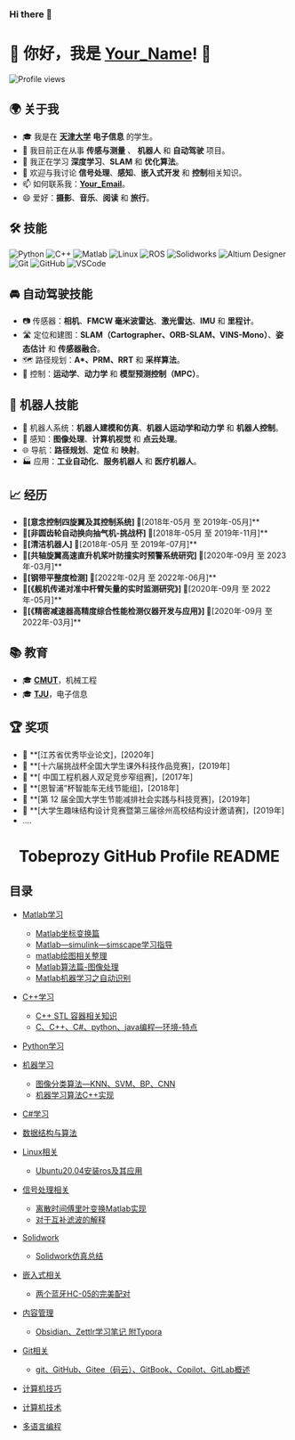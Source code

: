 ### Hi there 👋
# 👋 你好，我是 [Your_Name](https://your-personal-link.com)! 🚀

![Profile views](https://gpvc.arturio.dev/Your_GitHub_Username)

## 🌍 关于我

- 🎓 我是在 **[天津大学](https://university-link.com)** **电子信息** 的学生。
- 🔭 我目前正在从事 **传感与测量** 、 **机器人** 和 **自动驾驶** 项目。
- 🌱 我正在学习 **深度学习**、**SLAM** 和 **优化算法**。
- 💬 欢迎与我讨论 **信号处理**、**感知**、**嵌入式开发** 和 **控制**相关知识。
- 📫 如何联系我：**[Your_Email](mailto:your-email@example.com)**。
- 😄 爱好：**摄影**、**音乐**、**阅读** 和 **旅行**。

## 🛠 技能

![Python](https://img.shields.io/badge/-Python-3776AB?style=flat&logo=python&logoColor=white)
![C++](https://img.shields.io/badge/-C++-00599C?style=flat&logo=c%2B%2B&logoColor=white)
![Matlab](https://img.shields.io/badge/-Matlab-0076A8?style=flat&logo=mathworks&logoColor=white)
![Linux](https://img.shields.io/badge/-Linux-FCC624?style=flat&logo=linux&logoColor=black)
![ROS](https://img.shields.io/badge/-ROS-22314E?style=flat&logo=ros&logoColor=white)
![Solidworks](https://img.shields.io/badge/-Solidworks-0077C9?style=flat&logo=solidworks&logoColor=white)
![Altium Designer](https://img.shields.io/badge/-Altium_Designer-0079C1?style=flat&logo=altium-designer&logoColor=white)
![Git](https://img.shields.io/badge/-Git-F05032?style=flat&logo=git&logoColor=white)
![GitHub](https://img.shields.io/badge/-GitHub-181717?style=flat&logo=github)
![VSCode](https://img.shields.io/badge/-VSCode-007ACC?style=flat&logo=visual-studio-code&logoColor=white)

## 🚘 自动驾驶技能

- 📷 传感器：**相机**、**FMCW 毫米波雷达**、**激光雷达**、**IMU** 和 **里程计**。
- 🛣️ 定位和建图：**SLAM（Cartographer、ORB-SLAM、VINS-Mono）**、**姿态估计** 和 **传感器融合**。
- 🗺️ 路径规划：**A\*、PRM、RRT** 和 **采样算法**。
- 🚗 控制：**运动学**、**动力学** 和 **模型预测控制（MPC）**。

## 🤖 机器人技能

- 🔧 机器人系统：**机器人建模和仿真**、**机器人运动学和动力学** 和 **机器人控制**。
- 👀 感知：**图像处理**、**计算机视觉** 和 **点云处理**。
- 🌐 导航：**路径规划**、**定位** 和 **映射**。
- 🏭 应用：**工业自动化**、**服务机器人** 和 **医疗机器人**。

## 📈 经历
- 🏢**[意念控制四旋翼及其控制系统] 📆**[2018年-05月 至 2019年-05月]**
- 🏢**[非圆齿轮自动换向抽气机-挑战杯] 📆**[2018年-05月 至 2019年-11月]**
- 🏢**[清洁机器人] 📆**[2018年-05月 至 2019年-07月]**
- 🏢**[共轴旋翼高速直升机桨叶防撞实时预警系统研究] 📆**[2020年-09月 至 2023年-03月]**
- 🏢**[钢带平整度检测] 📆**[2022年-02月 至 2022年-06月]**
- 🏢**[《舰机传递对准中杆臂矢量的实时监测研究》] 📆**[2020年-09月 至 2022年-05月]** 
- 🏢**[《精密减速器高精度综合性能检测仪器开发与应用》] 📆**[2020年-09月 至 2022年-03月]** 
## 📚 教育

- 🎓 **[CMUT](https://university-link.com)**，机械工程
- 🎓 **[TJU](https://university-link.com)**，电子信息

## 🏆 奖项

- 🥇 **[江苏省优秀毕业论文]，[2020年]
- 🥈 **[十六届挑战杯全国大学生课外科技作品竞赛]，[2019年]
- 🥉 **[ 中国工程机器人双足竞步窄组赛]，[2017年]
- 🥉 **[恩智浦”杯智能车无线节能组]，[2018年]
- 🥈 **[第 12 届全国大学生节能减排社会实践与科技竞赛]，[2019年]
- 🥈 **[大学生趣味结构设计竞赛暨第三届徐州高校结构设计邀请赛]，[2019年]
- ....
<!--
**tobeprozy/tobeprozy** is a ✨ _special_ ✨ repository because its `README.md` (this file) appears on your GitHub profile.

Here are some ideas to get you started:

- 🔭 I’m currently working on ...
- 🌱 I’m currently learning ...
- 👯 I’m looking to collaborate on ...
- 🤔 I’m looking for help with ...
- 💬 Ask me about ...
- 📫 How to reach me: ...
- 😄 Pronouns: ...
- ⚡ Fun fact: ...
-->
<h1 align="center">Tobeprozy GitHub Profile README 


	
## 目录
- [Matlab学习](https://blog.csdn.net/seek97/category_9215123.html?spm=1001.2014.3001.5482)
	* [Matlab坐标变换篇](https://blog.csdn.net/seek97/article/details/121756506)
	* [Matlab—simulink—simscape学习指导](https://blog.csdn.net/seek97/article/details/121684885)
	* [matlab绘图相关整理](https://blog.csdn.net/seek97/article/details/112756243)
	* [Matlab算法篇-图像处理](https://blog.csdn.net/seek97/article/details/108347817)
	* [Matlab机器学习之自动识别](https://blog.csdn.net/seek97/article/details/82823180)
- [C++学习](https://blog.csdn.net/seek97/category_11222026.html)
	* [C++ STL 容器相关知识](https://blog.csdn.net/seek97/article/details/124676800)
	* [C、C++、C#、python、java编程—环境-特点](https://blog.csdn.net/seek97/article/details/119116872)
- [Python学习](https://blog.csdn.net/seek97/category_12048896.html)
	
- [机器学习](https://blog.csdn.net/seek97/category_10706145.html)
	* [图像分类算法—KNN、SVM、BP、CNN](https://blog.csdn.net/seek97/article/details/119219087)
	* [机器学习算法C++实现](https://blog.csdn.net/seek97/article/details/119206336)
- [C#学习](https://blog.csdn.net/seek97/category_11219649.html)
- [数据结构与算法](https://blog.csdn.net/seek97/category_12048898.html)
	
- [Linux相关](https://blog.csdn.net/seek97/category_11728322.html)
	* [Ubuntu20.04安装ros及其应用](https://blog.csdn.net/seek97/article/details/123898543?spm=1001.2014.3001.5502)
- [信号处理相关](https://blog.csdn.net/seek97/category_9215162.html)
	* [离散时间傅里叶变换Matlab实现](https://blog.csdn.net/seek97/article/details/82813515?spm=1001.2014.3001.5502)
	* [对于互补滤波的解释](https://blog.csdn.net/seek97/article/details/81294097?spm=1001.2014.3001.5502)
- [Solidwork](https://blog.csdn.net/seek97/category_11778621.html)
	* [Solidwork仿真总结](https://blog.csdn.net/seek97/article/details/124368553)
	
- [嵌入式相关](https://blog.csdn.net/seek97/category_11721829.html)	
	* [两个蓝牙HC-05的完美配对](https://blog.csdn.net/seek97/article/details/81333701?spm=1001.2014.3001.5502)
	
- [内容管理](https://blog.csdn.net/seek97/category_11741441.html)	
	* [Obsidian、Zettlr学习笔记 附Typora](https://blog.csdn.net/seek97/article/details/124023817)
- [Git相关](https://blog.csdn.net/seek97/category_11553600.html)
	* [git、GitHub、Gitee（码云）、GitBook、Copilot、GitLab概述](https://blog.csdn.net/seek97/article/details/124007773)
- [计算机技巧](https://blog.csdn.net/seek97/category_12048904.html)
- [计算机技术](https://blog.csdn.net/seek97/category_9215120.html)
- [多语言编程](https://blog.csdn.net/seek97/category_11239085.html)


